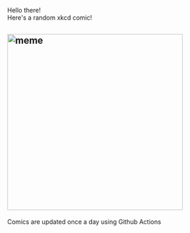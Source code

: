 Hello there! <br>Here's a random xkcd comic!<br>
## <img src="https://imgs.xkcd.com/comics/chicken_pox_and_name_statistics.png" alt="meme" width="400"/><br>
Comics are updated once a day using Github Actions